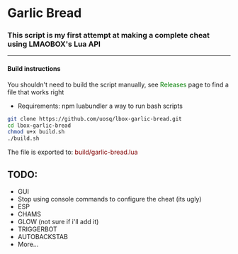 # Garlic Bread

### This script is my first attempt at making a complete cheat using LMAOBOX's Lua API

---

#### Build instructions

You shouldn't need to build the script manually, see <span style="color: green">Releases</span> page to find a file that works right

- Requirements:
npm
luabundler
a way to run bash scripts

```bash
git clone https://github.com/uosq/lbox-garlic-bread.git
cd lbox-garlic-bread
chmod u+x build.sh
./build.sh
```

The file is exported to: <span style="color: maroon">build/garlic-bread.lua</span>

## TODO:

- GUI
- Stop using console commands to configure the cheat (its ugly)
- ESP
- CHAMS
- GLOW (not sure if i'll add it)
- TRIGGERBOT
- AUTOBACKSTAB
- More...

